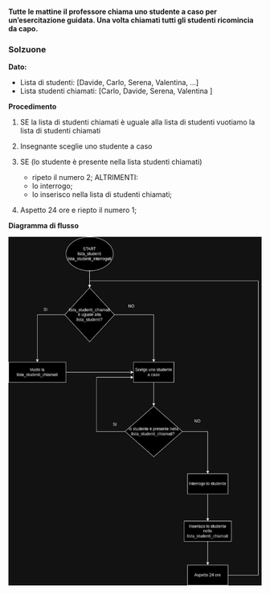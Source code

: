**Tutte le mattine il professore chiama uno studente a caso per un’esercitazione guidata. Una volta chiamati tutti gli studenti ricomincia da capo.**

### Solzuone

**Dato:**
- Lista di studenti: [Davide, Carlo, Serena, Valentina, ...]
- Lista studenti chiamati: [Carlo, Davide, Serena, Valentina ]

**Procedimento**

1. SE la lista di studenti chiamati è uguale alla lista di studenti
    vuotiamo la lista di studenti chiamati

2. Insegnante sceglie uno studente a caso

3. SE (lo studente è presente nella lista studenti chiamati)
    - ripeto il numero 2;
   ALTRIMENTI:
    - lo interrogo;
    - lo inserisco nella lista di studenti chiamati;

4. Aspetto 24 ore e riepto il numero 1;

**Diagramma di flusso**

![Diagramma di flusso](diagramma_flusso.jpg)